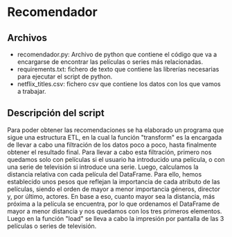 # Recomendador
## Archivos
- recomendador.py: Archivo de python que contiene el código que va a encargarse de encontrar las películas o series más relacionadas.
- requirements.txt: fichero de texto que contiene las librerías necesarias para ejecutar el script de python.
- netflix_titles.csv: fichero csv que contiene los datos con los que vamos a trabajar.

## Descripción del script
Para poder obtener las recomendaciones se ha elaborado un programa que sigue una estructura ETL, en la cual la función "transform" es la encargada de llevar a cabo una filtración de los datos poco a poco, hasta finalmente obtener el resultado final. Para llevar a cabo esta filtración, primero nos quedamos solo con películas si el usuario ha introducido una película, o con una serie de televisión si introduce una serie. Luego, calculamos la distancia relativa con cada película del DataFrame. Para ello, hemos establecido unos pesos que reflejan la importancia de cada atributo de las películas, siendo el orden de mayor a menor importancia géneros, director y, por último, actores. En base a eso, cuanto mayor sea la distancia, más próxima a la película se encuentra, por lo que ordenamos el DataFrame de mayor a menor distancia y nos quedamos con los tres primeros elementos.
Luego en la función "load" se lleva a cabo la impresión por pantalla de las 3 películas o series de televisión.
